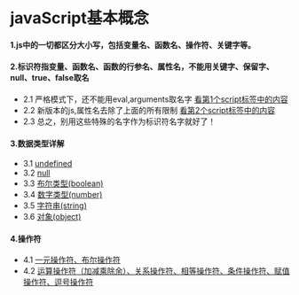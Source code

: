 # javaScript基本概念

#### 1.js中的一切都区分大小写，包括变量名、函数名、操作符、关键字等。

#### 2.标识符指变量、函数名、函数的行参名、属性名，不能用关键字、保留字、null、true、false取名
- 2.1 严格模式下，还不能用eval,arguments取名字 [看第1个script标签中的内容](https://github.com/ZZsimon/Pro-Js-Note/blob/master/chapter03_basicConcepts/grammar_01/grammer.html)
- 2.2 新版本的js,属性名去除了上面的所有限制 [看第2个script标签中的内容](https://github.com/ZZsimon/Pro-Js-Note/blob/master/chapter03_basicConcepts/grammar_01/grammer.html)
- 2.3 总之，别用这些特殊的名字作为标识符名字就好了！

#### 3.数据类型详解
- 3.1 [undefined](https://github.com/ZZsimon/Pro-Js-Note/blob/master/chapter03_basicConcepts/dataType_02/dataType_undefined_01.html)
- 3.2 [null](https://github.com/ZZsimon/Pro-Js-Note/blob/master/chapter03_basicConcepts/dataType_02/dataType_null_02.html)
- 3.3 [布尔类型(boolean)](https://github.com/ZZsimon/Pro-Js-Note/blob/master/chapter03_basicConcepts/dataType_02/dataType_boolean_03.html)
- 3.4 [数字类型(number)](https://github.com/ZZsimon/Pro-Js-Note/blob/master/chapter03_basicConcepts/dataType_02/dataType_number_04.html)
- 3.5 [字符串(string)](https://github.com/ZZsimon/Pro-Js-Note/blob/master/chapter03_basicConcepts/dataType_02/dataType_string_05.html)
- 3.6 [对象(object)](https://github.com/ZZsimon/Pro-Js-Note/blob/master/chapter03_basicConcepts/dataType_02/dataType_object_06.html)

#### 4.操作符
- 4.1 [一元操作符、布尔操作符](https://github.com/ZZsimon/Pro-Js-Note/blob/master/chapter03_basicConcepts/operator_03/operator_01.html)
- 4.2 [运算操作符（加减乘除余）、关系操作符、相等操作符、条件操作符、赋值操作符、逗号操作符](https://github.com/ZZsimon/Pro-Js-Note/blob/master/chapter03_basicConcepts/operator_03/operator_02.html)